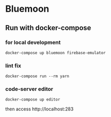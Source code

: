 # Bluemoon

## Run with docker-compose
### for local development
```
docker-compose up bluemoon firebase-emulator
```

### lint fix
```
docker-compose run --rm yarn
```

### code-server editor
```
docker-compose up editor
```
then access http://localhost:283
